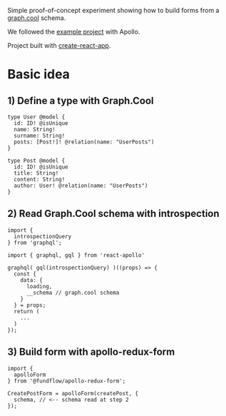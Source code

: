 Simple proof-of-concept experiment showing how to build forms from a [graph.cool](https://graph.cool) schema.

We followed the [example project](https://github.com/graphcool-examples/react-graphql/tree/master/quickstart-with-apollo) with Apollo.

Project built with [create-react-app](https://github.com/facebookincubator/create-react-app).

# Basic idea

## 1) Define a type with Graph.Cool

```
type User @model {
  id: ID! @isUnique
  name: String!
  surname: String!
  posts: [Post!]! @relation(name: "UserPosts")
}

type Post @model {
  id: ID! @isUnique
  title: String!
  content: String!
  author: User! @relation(name: "UserPosts")
}
```

## 2) Read Graph.Cool schema with introspection

```
import {
  introspectionQuery
} from 'graphql';

import { graphql, gql } from 'react-apollo'

graphql( gql(introspectionQuery) )((props) => {
  const {
    data: {
      loading,
      __schema // graph.cool schema
    }
  } = props;
  return (
    ...  
  )
});
```

## 3) Build form with apollo-redux-form

```
import {
  apolloForm
} from '@fundflow/apollo-redux-form';

CreatePostForm = apolloForm(createPost, {
  schema, // <-- schema read at step 2
});
```